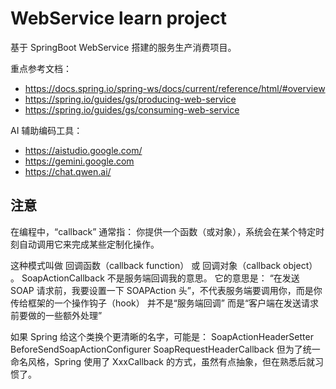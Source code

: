 # WebService learn project

基于 SpringBoot WebService 搭建的服务生产消费项目。

重点参考文档：
- https://docs.spring.io/spring-ws/docs/current/reference/html/#overview
- https://spring.io/guides/gs/producing-web-service
- https://spring.io/guides/gs/consuming-web-service

AI 辅助编码工具：
- https://aistudio.google.com/
- https://gemini.google.com
- https://chat.qwen.ai/

## 注意
在编程中，“callback” 通常指：
你提供一个函数（或对象），系统会在某个特定时刻自动调用它来完成某些定制化操作。

这种模式叫做 回调函数（callback function） 或 回调对象（callback object） 。
SoapActionCallback 不是服务端回调我的意思。
它的意思是： “在发送 SOAP 请求前，我要设置一下 SOAPAction 头”，不代表服务端要调用你，而是你传给框架的一个操作钩子（hook）
并不是“服务端回调”
而是“客户端在发送请求前要做的一些额外处理”

如果 Spring 给这个类换个更清晰的名字，可能是：
SoapActionHeaderSetter
BeforeSendSoapActionConfigurer
SoapRequestHeaderCallback
但为了统一命名风格，Spring 使用了 XxxCallback 的方式，虽然有点抽象，但在熟悉后就习惯了。